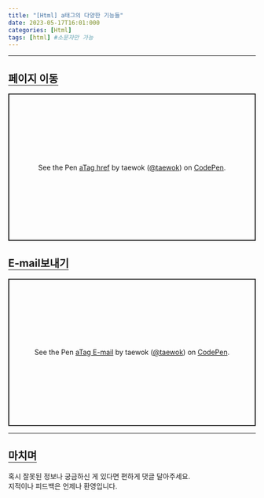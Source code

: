 ```yaml
---
title: "[Html] a태그의 다양한 기능들"
date: 2023-05-17T16:01:000
categories: [Html]
tags: [html] #소문자만 가능
---
```


---

## <b style="border-bottom:2px solid gray">페이지 이동</b>

<p class="codepen" data-height="300" data-default-tab="html,result" data-slug-hash="ZEqabvP" data-user="taewok" style="height: 300px; box-sizing: border-box; display: flex; align-items: center; justify-content: center; border: 2px solid; margin: 1em 0; padding: 1em;">
  <span>See the Pen <a href="https://codepen.io/taewok/pen/ZEqabvP">
  aTag  href</a> by taewok (<a href="https://codepen.io/taewok">@taewok</a>)
  on <a href="https://codepen.io">CodePen</a>.</span>
</p>
<script async src="https://cpwebassets.codepen.io/assets/embed/ei.js"></script>

## <b style="border-bottom:2px solid gray">E-mail보내기</b>

<p class="codepen" data-height="300" data-default-tab="html,result" data-slug-hash="XWxzmqv" data-user="taewok" style="height: 300px; box-sizing: border-box; display: flex; align-items: center; justify-content: center; border: 2px solid; margin: 1em 0; padding: 1em;">
  <span>See the Pen <a href="https://codepen.io/taewok/pen/XWxzmqv">
  aTag E-mail</a> by taewok (<a href="https://codepen.io/taewok">@taewok</a>)
  on <a href="https://codepen.io">CodePen</a>.</span>
</p>
<script async src="https://cpwebassets.codepen.io/assets/embed/ei.js"></script>

---

## <b style="border-bottom:2px solid gray"><b>마치며</b></b>

<P>혹시 잘못된 정보나 궁금하신 게 있다면 편하게 댓글 달아주세요.<br/>
지적이나 피드백은 언제나 환영입니다.</p>